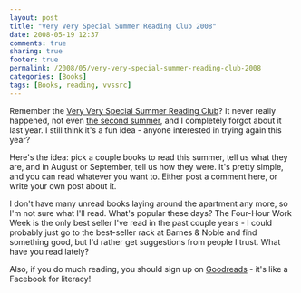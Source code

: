 ```yaml
---
layout: post
title: "Very Very Special Summer Reading Club 2008"
date: 2008-05-19 12:37
comments: true
sharing: true
footer: true
permalink: /2008/05/very-very-special-summer-reading-club-2008
categories: [Books]
tags: [Books, reading, vvssrc]
---
```

Remember the <a href="/2005/06/very-very-special-summer-reading-club">Very Very Special Summer Reading Club</a>?  It never really happened, not even <a href="/2006/08/very-very-special-summer-reading-club-year-two">the second summer</a>, and I completely forgot about it last year.  I still think it's a fun idea - anyone interested in trying again this year?

Here's the idea: pick a couple books to read this summer, tell us what they are, and in August or September, tell us how they were.  It's pretty simple, and you can read whatever you want to.  Either post a comment here, or write your own post about it.

I don't have many unread books laying around the apartment any more, so I'm not sure what I'll read.  What's popular these days?  The Four-Hour Work Week is the only best seller I've read in the past couple years - I could probably just go to the best-seller rack at Barnes & Noble and find something good, but I'd rather get suggestions from people I trust.  What have you read lately?

Also, if you do much reading, you should sign up on <a href="http://www.goodreads.com/">Goodreads</a> - it's like a Facebook for literacy!
